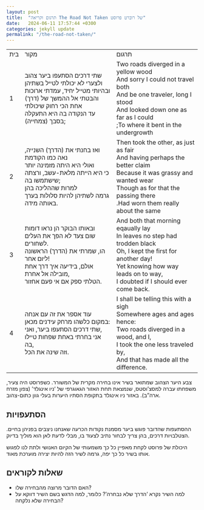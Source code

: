 ```yaml
---
layout: post
title:  "תרגום וקריאה The Road Not Taken של רוברט פרוסט"
date:   2024-06-11 17:57:44 +0300
categories: jekyll update
permalink: "/the-road-not-taken/"
---
```



<table class="table text-center">
  <tr>
   <td>בית<br>
   </td>
   <td>מקור<br>
   </td>
   <td>תרגום<br>
   </td>
  </tr>
  <tr>
   <td>1<br>
   </td>
   <td>שתי דרכים הסתעפו ביער צהוב<br>
ולצערי לא יכולתי לטייל בשתיהן<br>
ובהיותי מטייל יחיד, עמדתי ארוכות<br>
והבטתי אל ההמשך של (דרך) אחת הכי רחוק שיכולתי<br>
עד הנקודה בה היא התעקלה בסבך (צמחייה);<br>
   </td>
   <td>Two roads diverged in a yellow wood<br>
And sorry I could not travel both<br>
And be one traveler, long I stood<br>
And looked down one as far as I could<br>
;To where it bent in the undergrowth<br>
   </td>
  </tr>
  <tr>
   <td>2<br>
   </td>
   <td>ואז בחנתי את (הדרך) השנייה, נאה כמו הקודמת<br>
ואולי היא היתה מזמינה יותר<br>
כי היא הייתה מלאת-עשב, ורצתה שישתמשו בה;<br>
למרות שההליכה בהן<br>
גרמה לשתיהן להיות סלולות בערך באותה מידה.<br>
   </td>
   <td>Then took the other, as just as fair<br>
And having perhaps the better claim<br>
Because it was grassy and wanted wear<br>
Though as for that the passing there<br>
.Had worn them really about the same<br>
   </td>
  </tr>
  <tr>
   <td>3<br>
   </td>
   <td>ובאותו הבוקר הן נראו דומות<br>
שום צעד לא הפך את העלים לשחורים.<br>
הו, שמרתי את (הדרך) הראשונה ליום אחר!<br>
אולם, בידיעה איך דרך אחת מובילה אל אחרת,<br>
הטלתי ספק אם אי פעם אחזור.<br>
   </td>
   <td>And both that morning eqaually lay<br>
In leaves no step had trodden black<br>
Oh, I kept the first for another day!<br>
Yet knowing how way leads on to way,<br>
I doubted if I should ever come back.<br>
   </td>
  </tr>
  <tr>
   <td>4<br>
   </td>
   <td>עוד אספר את זה עם אנחה<br>
במקום כלשהו מרחק עידנים מכאן:<br>
שתי דרכים הסתעפו ביער, ואני,<br>
אני בחרתי באחת שפחות טיילו בה,<br>
וזה שינה את הכל.<br>
   </td>
   <td>I shall be telling this with a sigh<br>
Somewhere ages and ages hence:<br>
Two roads diverged in a wood, and I,<br>
I took the one less traveled by,<br>
And that has made all the difference.<br>
   </td>
  </tr>
</table>

<p>
צבע היער הצהוב שמתואר בשיר אינו בחירה מקרית של המשורר. כשפרוסט היה צעיר, משפחתו עברה למסצ’וסטס, שנמצאת תחת האזור הגאוגרפי של ‘ניו אינגלד’ (צפון מזרח ארה”ב). באזור ניו אינגלד בתקופת הסתיו היערות בעלי גוון כתום-צהוב.
</p>

<h2>הסתעפויות</h2>

<p>
ההסתעפות שהדובר פוגש ביער מסמנת נקודות הכרעה שאנחנו ניצבים בפניהן בחיים. הצטלבויות דרכים, בהן צריך לבחור נתיב לצעוד בו, מבלי לדעת לאן הוא מוליך בדיוק.
</p>

<p>
היכולת של פרוסט לקחת מאפיין כל כך משמעותי של הקיום האנושי ולתת לנו לפגוש אותו בשיר כל כך יפה, גרמה לשיר הזה להיות יצירה מוערכת מאוד.
</p>

<h2>שאלות לקוראים</h2>
<ul>
<li>האם הדובר מרוצה מהבחירה שלו?</li>
<li>למה השיר נקרא ‘הדרך שלא נבחרה’? כלומר, למה הדגש בשם השיר דווקא על הבחירה שלא נלקחה?
</li>
</ul>